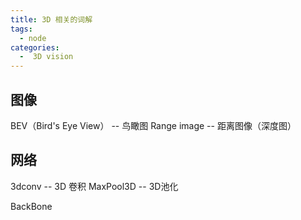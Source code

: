 ```yaml
---
title: 3D 相关的词解
tags:
  - node
categories:
  -  3D vision
---
```


## 图像
BEV（Bird's Eye View） -- 鸟瞰图
Range image -- 距离图像（深度图）
 

## 网络
3dconv -- 3D 卷积
MaxPool3D -- 3D池化

BackBone